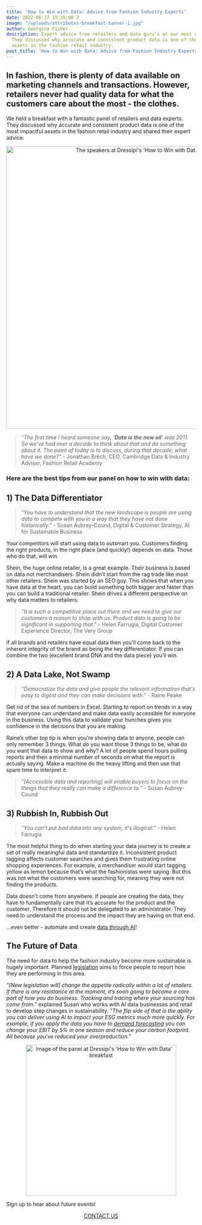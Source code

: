 ```yaml
---
title: 'How to Win with Data: Advice from Fashion Industry Experts'
date: 2022-06-17 15:35:00 Z
image: "/uploads/attributes-breakfast-banner-1.jpg"
author: Georgina Fisher
description: Expert advice from retailers and data guru’s at our most recent breakfast.
  They discussed why accurate and consistent product data is one of the most impactful
  assets in the fashion retail industry.
post_title: 'How to Win with Data: Advice from Fashion Industry Experts'
---
```


## In fashion, there is plenty of data available on marketing channels and transactions. However, retailers never had quality data for what the customers care about the most - the clothes.

We held a breakfast with a fantastic panel of retailers and data experts. They discussed why accurate and consistent product data is one of the most impactful assets in the fashion retail industry and shared their expert advice.

<p style="text-align: center"><img style="margin-left: 0px; width: 750px;" alt="The speakers at Dressipi's 'How to Win with Data' breakfast" src="/uploads/shoptalk-breakfast-speakers.jpg"/></p>

> *"The first time I heard someone say, ‘**Data is the new oil**’ was 2011. So we’ve had over a decade to think about that and do something about it. The point of today is to discuss, during that decade, what have we done?"* - Jonathan Brech, CEO, Cambridge Data & Industry Adviser, Fashion Retail Academy

### Here are the best tips from our panel on how to win with data:

## 1) The Data Differentiator

> *"You have to understand that the new landscape is people are using data to compete with you in a way that they have not done historically."* - Susan Aubrey-Cound, Digital & Customer Strategy, AI for Sustainable Business

Your competitors will start using data to outsmart you. Customers finding the right products, in the right place (and quickly!) depends on data. Those who do that, will win.

Shein, the huge online retailer, is a great example. Their business is based on data not merchandisers. Shein didn’t start from the rag trade like most other retailers. Shein was started by an SEO guy. This shows that when you have data at the heart, you can build something both bigger and faster than you can build a traditional retailer. Shein drives a different perspective on why data matters to retailers.

> *“It is such a competitive place out there and we need to give our customers a reason to shop with us. Product data is going to be significant in supporting that.”* - Helen Farrugia, Digital Customer Experience Director, The Very Group

If all brands and retailers have equal data then you'll come back to the inherent integrity of the brand as being the key differentiator. If you can combine the two (excellent brand DNA and the data piece) you’ll win.

## 2) A Data Lake, Not Swamp

> *"Democratize the data and give people the relevant information that's easy to digest and they can make decisions with."* - Raine Peake

Get rid of the sea of numbers in Excel. Starting to report on trends in a way that everyone can understand and make data easily accessible for everyone in the business. Using this data to validate your hunches gives you confidence in the decisions that you are making.

Raine’s other top tip is when you're showing data to anyone, people can only remember 3 things. What do you want those 3 things to be, what do you want that data to show and why? A lot of people spend hours pulling reports and then a minimal number of seconds on what the report is actually saying. Make a machine do the heavy lifting and then use that spare time to interpret it.

> *"\[Accessible data and reporting\] will enable buyers to focus on the things that they really can make a difference to."* - Susan Aubrey-Cound

## 3) Rubbish In, Rubbish Out

> *"You can't put bad data into any system, it's illogical."* - Helen Farrugia

The most helpful thing to do when starting your data journey is to create a set of really meaningful data and standardize it. Inconsistent product tagging affects customer searches and gives them frustrating online shopping experiences. For example, a merchandiser would start tagging yellow as lemon because that’s what the fashionistas were saying. But this was not what the customers were searching for, meaning they were not finding the products.

Data doesn't come from anywhere. If people are creating the data, they have to fundamentally care that it’s accurate for the product and the customer. Therefore it should not be delegated to an administrator. They need to understand the process and the impact they are having on that end.

…even better - automate and create [data through AI](https://dressipi.com/solutions/product-tagging/)!

## The Future of Data

The need for data to help the fashion industry become more sustainable is hugely important. Planned [legislation](https://www.voguebusiness.com/sustainability/eu-moves-to-legislate-sustainable-fashion-will-it-work) aims to force people to report how they are performing in this area.

*"\[New legislation will\] change the appetite radically within a lot of retailers. If there is any resistance at the moment, it’s soon going to become a core part of how you do business. Tracking and tracing where your sourcing has come from."* explained Susan who works with AI data businesses and retail to develop step changes in sustainability. *"The flip side of that is the ability you can deliver using AI to impact your ESG metrics much more quickly. For example, if you apply the data you have to [demand forecasting](https://dressipi.com/blog/be-more-profitable-with-better-data/) you can change your EBIT by 5% in one season and reduce your carbon footprint. All because you've reduced your overproduction."*

<p style="text-align: center"><img style="margin-left: 0px; height: 400px;" alt="Image of the panel at Dressipi's 'How to Win with Data' breakfast" src="/uploads/shoptalk-breakfast-image-2.jpg"/></p>

Sign up to hear about future events!

<p style="text-align:center"><a href="/company/demo/" class="button button-primary">CONTACT US</a></p>